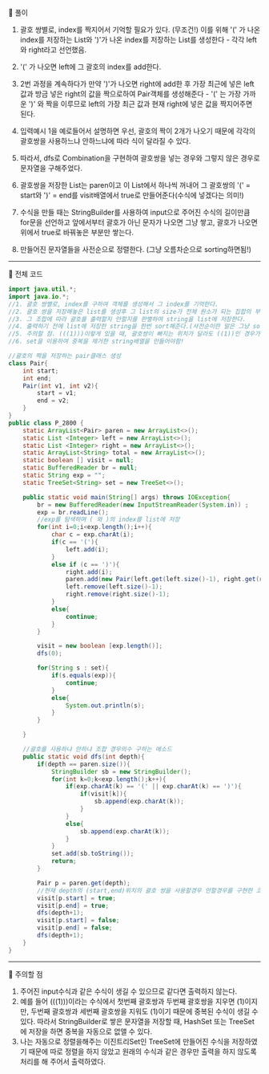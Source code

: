 🧩 풀이
1. 괄호 쌍별로, index를 짝지어서 기억할 필요가 있다. (무조건!) 이를 위해 '(' 가 나온 index를 저장하는 List와 ')'가 나온 index를 저장하는 List를 생성한다 - 각각 left와 right라고 선언했음.

2. '(' 가 나오면 left에 그 괄호의 index를 add한다.

3. 2번 과정을 계속하다가 만약 ')'가 나오면 right에 add한 후 가장 최근에 넣은 left값과 방금 넣은 right의 값을 짝으로하여 Pair객체를 생성해준다 - '(' 는 가장 가까운 ')' 와 짝을 이루므로 left의 가장 최근 값과 현재 right에 넣은 값을 짝지어주면 된다.

4. 입력예시 1을 예로들어서 설명하면 우선, 괄호의 짝이 2개가 나오기 때문에 각각의 괄호쌍을 사용하느냐 안하느냐에 따라 식이 달라질 수 있다.

5. 따라서, dfs로 Combination을 구현하여 괄호쌍을 넣는 경우와 그렇지 않은 경우로 문자열을 구해주었다.

6. 괄호쌍을 저장한 List는 paren이고 이 List에서 하나씩 꺼내어 그 괄호쌍의 '(' = start와 ')' = end를 visit배열에서 true로 만들어준다(수식에 넣겠다는 의미!)

7. 수식을 만들 때는 StringBuilder를 사용하여 input으로 주어진 수식의 길이만큼 for문을 선언하고 앞에서부터 괄호가 아닌 문자가 나오면 그냥 쌓고, 괄호가 나오면 위에서 true로 바꿔놓은 부분만 쌓는다.

8. 만들어진 문자열들을 사전순으로 정렬한다. (그냥 오름차순으로 sorting하면됨!)

---

🧩 전체 코드
```java
import java.util.*;
import java.io.*;
//1. 괄호 쌍별로, index를 구하여 객체를 생성해서 그 index를 기억한다.
//2. 괄호 쌍을 저장해놓은 list를 생성후 그 list의 size가 전체 원소가 되는 집합의 부분집합(조힙을 구한다)
//3. 그 조합에 따라 괄호를 출력할지 안할지를 판별하여 string을 list에 저장한다.
//4. 출력하기 전에 list에 저장한 string을 한번 sort해준다.(사전순이란 말은 그냥 sorting하라는 말임)
//5. 주의할 점. (((1)))이렇게 있을 때, 괄호쌍이 빠지는 위치가 달라도 ((1))인 경우가 여러경우 나올 수 있다.
//6. set을 이용하여 중복을 제거한 string배열을 만들어야함!

//괄호의 짝을 저장하는 pair클래스 생성
class Pair{
    int start;
    int end;
    Pair(int v1, int v2){
        start = v1;
        end = v2;
    }
}
public class P_2800 {
    static ArrayList<Pair> paren = new ArrayList<>();
    static List <Integer> left = new ArrayList<>();
    static List <Integer> right = new ArrayList<>();
    static ArrayList<String> total = new ArrayList<>();
    static boolean [] visit = null;
    static BufferedReader br = null;
    static String exp = "";
    static TreeSet<String> set = new TreeSet<>();

    public static void main(String[] args) throws IOException{
        br = new BufferedReader(new InputStreamReader(System.in)) ;
        exp = br.readLine();
        //exp를 탐색하며 ( 와 )의 index를 list에 저장
        for(int i=0;i<exp.length();i++){
            char c = exp.charAt(i);
            if(c == '('){
                left.add(i);
            }
            else if (c == ')'){
                right.add(i);
                paren.add(new Pair(left.get(left.size()-1), right.get(right.size()-1)));
                left.remove(left.size()-1);
                right.remove(right.size()-1);
            }
            else{
                continue;
            }
        }

        visit = new boolean [exp.length()];
        dfs(0);

        for(String s : set){
            if(s.equals(exp)){
                continue;
            }
            else{
                System.out.println(s);
            }
        }

    }

    //괄호를 사용하냐 안하냐 조합 경우의수 구하는 메소드
    public static void dfs(int depth){
        if(depth == paren.size()){
            StringBuilder sb = new StringBuilder();
            for(int k=0;k<exp.length();k++){
                if(exp.charAt(k) == '(' || exp.charAt(k) == ')'){
                    if(visit[k]){
                        sb.append(exp.charAt(k));
                    }
                }
                else{
                    sb.append(exp.charAt(k));
                }
            }
            set.add(sb.toString());
            return;
        }

        Pair p = paren.get(depth);
        //현재 depth의 (start,end)위치의 괄호 쌍을 사용할경우 안할경우를 구현한 코드
        visit[p.start] = true;
        visit[p.end] = true;
        dfs(depth+1);
        visit[p.start] = false;
        visit[p.end] = false;
        dfs(depth+1);
    }
}
```
---
🧩 주의할 점
1. 주어진 input수식과 같은 수식이 생길 수 있으므로 같다면 출력하지 않는다.
2. 예를 들어 (((1)))이라는 수식에서 첫번째 괄호쌍과 두번째 괄호쌍을 지우면 (1)이지만, 두번째 괄호쌍과 세번째 괄호쌍을 지워도 (1)이기 때문에 중복된 수식이 생길 수 있다. 따라서 StringBuilder로    쌓은 문자열을 저장할 때, HashSet 또는 TreeSet에 저장을 하면 중복을 자동으로 없앨 수 있다.
3. 나는 자동으로 정렬을해주는 이진트리Set인 TreeSet에 만들어진 수식을 저장하였기 때문에 따로 정렬을 하지 않았고 원래의 수식과 같은 경우만 출력을 하지 않도록 처리를 해 주어서 출력하였다.
  
